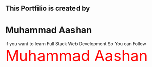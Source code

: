 <h2>This Portfilio is created by</h2>
<h1>Muhammad Aashan</h1>
<p>if you want to learn Full Stack Web Development So You can Follow <span style="color: red; font-size: 48px;">Muhammad Aashan</span></p>
